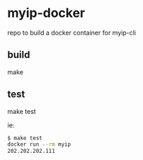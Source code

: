 # myip-docker
repo to build a docker container for myip-cli

## build

make

## test

make test

ie:
```bash
$ make test
docker run --rm myip
202.202.202.111
```


